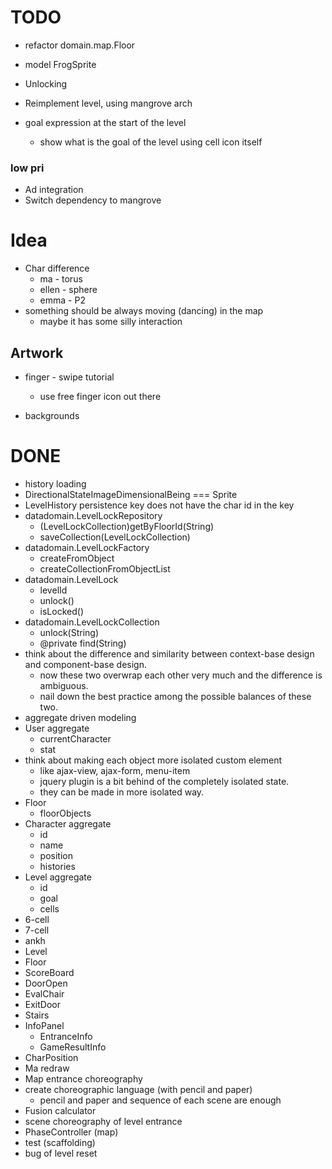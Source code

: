 # TODO



- refactor domain.map.Floor

- model FrogSprite

- Unlocking

- Reimplement level, using mangrove arch

- goal expression at the start of the level
  - show what is the goal of the level using cell icon itself

### low pri
- Ad integration
- Switch dependency to mangrove


# Idea
- Char difference
  - ma - torus
  - ellen - sphere
  - emma - P2
- something should be always moving (dancing) in the map
  - maybe it has some silly interaction

## Artwork
- finger - swipe tutorial
  - use free finger icon out there

- backgrounds


# DONE
- history loading
- DirectionalStateImageDimensionalBeing === Sprite
- LevelHistory persistence key does not have the char id in the key
- datadomain.LevelLockRepository
  - (LevelLockCollection)getByFloorId(String)
  - saveCollection(LevelLockCollection)
- datadomain.LevelLockFactory
  - createFromObject
  - createCollectionFromObjectList
- datadomain.LevelLock
  - levelId
  - unlock()
  - isLocked()
- datadomain.LevelLockCollection
  - unlock(String)
  - @private find(String)
- think about the difference and similarity between context-base design and component-base design.
  - now these two overwrap each other very much and the difference is ambiguous.
  - nail down the best practice among the possible balances of these two.
- aggregate driven modeling
- User aggregate
  - currentCharacter
  - stat
- think about making each object more isolated custom element
  - like ajax-view, ajax-form, menu-item
  - jquery plugin is a bit behind of the completely isolated state.
  - they can be made in more isolated way.
- Floor
  - floorObjects
- Character aggregate
  - id
  - name
  - position
  - histories
- Level aggregate
  - id
  - goal
  - cells
- 6-cell
- 7-cell
- ankh
- Level
- Floor
- ScoreBoard
- DoorOpen
- EvalChair
- ExitDoor
- Stairs
- InfoPanel
  - EntranceInfo
  - GameResultInfo
- CharPosition
- Ma redraw
- Map entrance choreography
- create choreographic language (with pencil and paper)
  - pencil and paper and sequence of each scene are enough
- Fusion calculator
- scene choreography of level entrance
- PhaseController (map)
- test (scaffolding)
- bug of level reset
